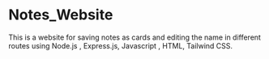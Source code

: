 # Notes_Website
This is a website for saving notes as cards and editing the name in different routes using Node.js , Express.js, Javascript , HTML, Tailwind CSS.
